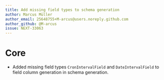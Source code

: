 ```yaml
---
title: Add missing field types to schema generation
author: Marcus Müller
author_email: 25648755+M-arcus@users.noreply.github.com
author_github: @M-arcus
issue: NEXT-33063
---
```

# Core
* Added missing field types `CronIntervalField` and `DateIntervalField` to field column generation in schema generation.
